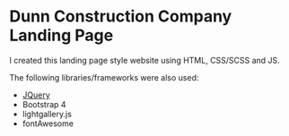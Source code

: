 # Dunn Construction Company Landing Page
I created this landing page style website using HTML, CSS/SCSS and JS.

The following libraries/frameworks were also used:
- [JQuery](https://jquery.com/)
- Bootstrap 4
- lightgallery.js
- fontAwesome

